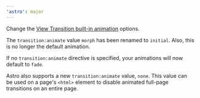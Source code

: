 ```yaml
---
'astro': major
---
```


Change the [View Transition built-in animation](https://docs.astro.build/en/guides/view-transitions/#built-in-animation-directives) options.

The `transition:animate` value `morph` has been renamed to `initial`. Also, this is no longer the default animation.

 If no `transition:animate` directive is specified, your animations will now default to `fade`.

Astro also supports a new `transition:animate` value, `none`. This value can be used on a page's `<html>` element to disable animated full-page transitions on an entire page.
